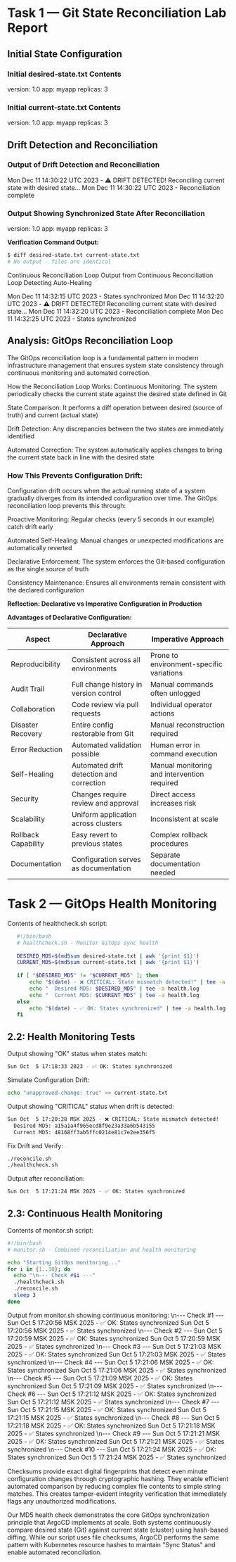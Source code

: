 # Task 1 — Git State Reconciliation Lab Report

## Initial State Configuration

### Initial desired-state.txt Contents

version: 1.0
app: myapp
replicas: 3

### Initial current-state.txt Contents

version: 1.0
app: myapp
replicas: 3


## Drift Detection and Reconciliation

### Output of Drift Detection and Reconciliation


Mon Dec 11 14:30:22 UTC 2023 - ⚠️ DRIFT DETECTED!
Reconciling current state with desired state...
Mon Dec 11 14:30:22 UTC 2023 -   Reconciliation complete

### Output Showing Synchronized State After Reconciliation
version: 1.0
app: myapp
replicas: 3


**Verification Command Output:**
```bash
$ diff desired-state.txt current-state.txt
# No output - files are identical
```
Continuous Reconciliation Loop
Output from Continuous Reconciliation Loop Detecting Auto-Healing

Mon Dec 11 14:32:15 UTC 2023 -   States synchronized
Mon Dec 11 14:32:20 UTC 2023 - ⚠️  DRIFT DETECTED!
Reconciling current state with desired state...
Mon Dec 11 14:32:20 UTC 2023 -   Reconciliation complete
Mon Dec 11 14:32:25 UTC 2023 -   States synchronized


## Analysis: GitOps Reconciliation Loop
The GitOps reconciliation loop is a fundamental pattern in modern infrastructure management that ensures system state consistency through continuous monitoring and automated correction.

How the Reconciliation Loop Works:
Continuous Monitoring: The system periodically checks the current state against the desired state defined in Git

State Comparison: It performs a diff operation between desired (source of truth) and current (actual state)

Drift Detection: Any discrepancies between the two states are immediately identified

Automated Correction: The system automatically applies changes to bring the current state back in line with the desired state

### How This Prevents Configuration Drift:
Configuration drift occurs when the actual running state of a system gradually diverges from its intended configuration over time. The GitOps reconciliation loop prevents this through:

Proactive Monitoring: Regular checks (every 5 seconds in our example) catch drift early

Automated Self-Healing: Manual changes or unexpected modifications are automatically reverted

Declarative Enforcement: The system enforces the Git-based configuration as the single source of truth

Consistency Maintenance: Ensures all environments remain consistent with the declared configuration


**Reflection: Declarative vs Imperative Configuration in Production**

**Advantages of Declarative Configuration:**

| Aspect | Declarative Approach | Imperative Approach |
|--------|---------------------|---------------------|
| Reproducibility | Consistent across all environments | Prone to environment-specific variations |
| Audit Trail |   Full change history in version control |    Manual commands often unlogged |
| Collaboration |   Code review via pull requests |    Individual operator actions |
| Disaster Recovery |   Entire config restorable from Git |    Manual reconstruction required |
| Error Reduction |   Automated validation possible |    Human error in command execution |
| Self-Healing |   Automated drift detection and correction |    Manual monitoring and intervention required |
| Security |   Changes require review and approval |    Direct access increases risk |
| Scalability |   Uniform application across clusters |    Inconsistent at scale |
| Rollback Capability |   Easy revert to previous states |    Complex rollback procedures |
| Documentation |   Configuration serves as documentation |    Separate documentation needed |


# Task 2 — GitOps Health Monitoring 

Contents of healthcheck.sh script:

```bash
   #!/bin/bash
   # healthcheck.sh - Monitor GitOps sync health
   
   DESIRED_MD5=$(md5sum desired-state.txt | awk '{print $1}')
   CURRENT_MD5=$(md5sum current-state.txt | awk '{print $1}')
   
   if [ "$DESIRED_MD5" != "$CURRENT_MD5" ]; then
       echo "$(date) - ❌ CRITICAL: State mismatch detected!" | tee -a health.log
       echo "  Desired MD5: $DESIRED_MD5" | tee -a health.log
       echo "  Current MD5: $CURRENT_MD5" | tee -a health.log
   else
       echo "$(date) - ✅ OK: States synchronized" | tee -a health.log
   fi
   ```


## 2.2: Health Monitoring Tests
Output showing "OK" status when states match:
```bash
Sun Oct  5 17:18:33 2023 - ✅ OK: States synchronized
```
Simulate Configuration Drift:
```bash
echo "unapproved-change: true" >> current-state.txt
```
Output showing "CRITICAL" status when drift is detected:
```bash
Sun Oct  5 17:20:28 MSK 2025 - ❌ CRITICAL: State mismatch detected!
  Desired MD5: a15a1a4f965ecd8f9e23a33a6b543155
  Current MD5: 48168ff3ab5ffc0214e81c7e2ee356f5
  ```
Fix Drift and Verify:
```bash
./reconcile.sh
./healthcheck.sh
```
Output after reconciliation:

```bash
Sun Oct  5 17:21:24 MSK 2025 - ✅ OK: States synchronized
```


## 2.3: Continuous Health Monitoring
Contents of monitor.sh script:
  ```bash
#!/bin/bash
# monitor.sh - Combined reconciliation and health monitoring

echo "Starting GitOps monitoring..."
for i in {1..10}; do
    echo "\n--- Check #$i ---"
    ./healthcheck.sh
    ./reconcile.sh
    sleep 3
done
```

Output from monitor.sh showing continuous monitoring:
\n--- Check #1 ---
Sun Oct  5 17:20:56 MSK 2025 - ✅ OK: States synchronized
Sun Oct  5 17:20:56 MSK 2025 - ✅ States synchronized
\n--- Check #2 ---
Sun Oct  5 17:20:59 MSK 2025 - ✅ OK: States synchronized
Sun Oct  5 17:20:59 MSK 2025 - ✅ States synchronized
\n--- Check #3 ---
Sun Oct  5 17:21:03 MSK 2025 - ✅ OK: States synchronized
Sun Oct  5 17:21:03 MSK 2025 - ✅ States synchronized
\n--- Check #4 ---
Sun Oct  5 17:21:06 MSK 2025 - ✅ OK: States synchronized
Sun Oct  5 17:21:06 MSK 2025 - ✅ States synchronized
\n--- Check #5 ---
Sun Oct  5 17:21:09 MSK 2025 - ✅ OK: States synchronized
Sun Oct  5 17:21:09 MSK 2025 - ✅ States synchronized
\n--- Check #6 ---
Sun Oct  5 17:21:12 MSK 2025 - ✅ OK: States synchronized
Sun Oct  5 17:21:12 MSK 2025 - ✅ States synchronized
\n--- Check #7 ---
Sun Oct  5 17:21:15 MSK 2025 - ✅ OK: States synchronized
Sun Oct  5 17:21:15 MSK 2025 - ✅ States synchronized
\n--- Check #8 ---
Sun Oct  5 17:21:18 MSK 2025 - ✅ OK: States synchronized
Sun Oct  5 17:21:18 MSK 2025 - ✅ States synchronized
\n--- Check #9 ---
Sun Oct  5 17:21:21 MSK 2025 - ✅ OK: States synchronized
Sun Oct  5 17:21:21 MSK 2025 - ✅ States synchronized
\n--- Check #10 ---
Sun Oct  5 17:21:24 MSK 2025 - ✅ OK: States synchronized
Sun Oct  5 17:21:24 MSK 2025 - ✅ States synchronized



Checksums provide exact digital fingerprints that detect even minute configuration changes through cryptographic hashing. They enable efficient automated comparison by reducing complex file contents to simple string matches. This creates tamper-evident integrity verification that immediately flags any unauthorized modifications.

Our MD5 health check demonstrates the core GitOps synchronization principle that ArgoCD implements at scale. Both systems continuously compare desired state (Git) against current state (cluster) using hash-based diffing. While our script uses file checksums, ArgoCD performs the same pattern with Kubernetes resource hashes to maintain "Sync Status" and enable automated reconciliation.